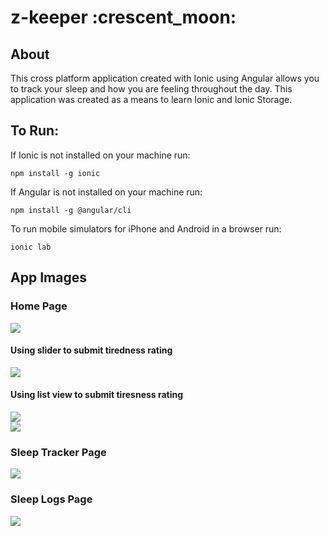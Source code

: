<h1>z-keeper :crescent_moon:</h1>

<h2>About</h2>
This cross platform application created with Ionic using Angular allows you to track your sleep and how you are feeling throughout the day. This application was created as a means to learn Ionic and Ionic Storage.

<h2>To Run:</h2>
If Ionic is not installed on your machine run:

<pre><code>npm install -g ionic</pre></code>

If Angular is not installed on your machine run:

<pre><code>npm install -g @angular/cli</pre></code>

To run mobile simulators for iPhone and Android in a browser run:

<pre><code>ionic lab</pre></code>

<h2>App Images</h2>
<h3>Home Page</h3>
<div>
    <img src="/src/assets/images/app-images/homePage.png">
</div>
<h4>Using slider to submit tiredness rating</h4>
<div>
    <img src="/src/assets/images/app-images/homePageMoveSlider.png">
</div>
<h4>Using list view to submit tiresness rating</h4>
<div>
    <img src="/src/assets/images/app-images/homePageListView.png">
</div>

<div>
<img src="/src/assets/images/app-images/homePage.png">
</div>
<h3>Sleep Tracker Page</h3>
<img src="/src/assets/images/app-images/sleepTracker.png">
<h3>Sleep Logs Page</h3>
<img src="/src/assets/images/app-images/tiredLogs.png">
